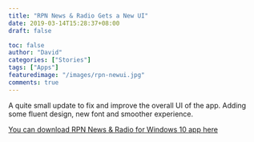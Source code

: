 ```yaml
---
title: "RPN News & Radio Gets a New UI"
date: 2019-03-14T15:28:37+08:00
draft: false

toc: false
author: "David"
categories: ["Stories"]
tags: ["Apps"]
featuredimage: "/images/rpn-newui.jpg"
comments: true
---
```


A quite small update to fix and improve the overall UI of the app. Adding some fluent design, new font and smoother experience.

<a href="https://www.microsoft.com/en-ph/p/rpn-news-radio/9phl469c0z20?rtc=1" target="_blank">You can download RPN News & Radio for Windows 10 app here</a>